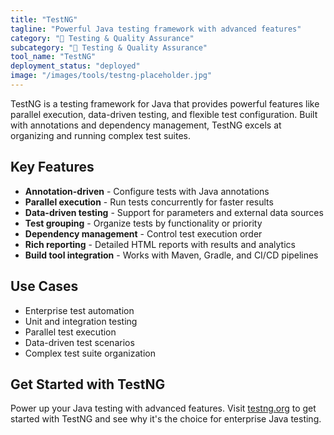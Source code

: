 ```yaml
---
title: "TestNG"
tagline: "Powerful Java testing framework with advanced features"
category: "🧪 Testing & Quality Assurance"
subcategory: "🧪 Testing & Quality Assurance"
tool_name: "TestNG"
deployment_status: "deployed"
image: "/images/tools/testng-placeholder.jpg"
---
```

TestNG is a testing framework for Java that provides powerful features like parallel execution, data-driven testing, and flexible test configuration. Built with annotations and dependency management, TestNG excels at organizing and running complex test suites.

## Key Features

- **Annotation-driven** - Configure tests with Java annotations
- **Parallel execution** - Run tests concurrently for faster results
- **Data-driven testing** - Support for parameters and external data sources
- **Test grouping** - Organize tests by functionality or priority
- **Dependency management** - Control test execution order
- **Rich reporting** - Detailed HTML reports with results and analytics
- **Build tool integration** - Works with Maven, Gradle, and CI/CD pipelines

## Use Cases

- Enterprise test automation
- Unit and integration testing
- Parallel test execution
- Data-driven test scenarios
- Complex test suite organization

## Get Started with TestNG

Power up your Java testing with advanced features. Visit [testng.org](https://testng.org) to get started with TestNG and see why it's the choice for enterprise Java testing.
